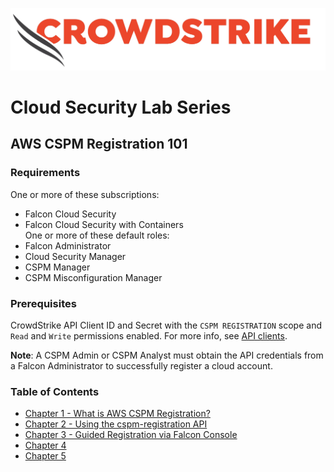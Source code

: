 ![](https://raw.githubusercontent.com/CrowdStrike/falconpy/main/docs/asset/cs-logo.png)

# Cloud Security Lab Series
## AWS CSPM Registration 101

### Requirements
One or more of these subscriptions:
- Falcon Cloud Security
- Falcon Cloud Security with Containers  
One or more of these default roles:
- Falcon Administrator
- Cloud Security Manager
- CSPM Manager
- CSPM Misconfiguration Manager

### Prerequisites
CrowdStrike API Client ID and Secret with the `CSPM REGISTRATION` scope and `Read` and `Write` permissions enabled. 
For more info, see [API clients](https://falcon.crowdstrike.com/documentation/page/a2a7fc0e/crowdstrike-oauth2-based-apis#mf8226da).

**Note**: A CSPM Admin or CSPM Analyst must obtain the API credentials from a Falcon Administrator to successfully register a cloud account.

### Table of Contents
- [Chapter 1 - What is AWS CSPM Registration?](guide/chapter1.md)
- [Chapter 2 - Using the cspm-registration API](guide/chapter2.md)
- [Chapter 3 - Guided Registration via Falcon Console](guide/chapter3.md)
- [Chapter 4](guide/chapter4.md)
- [Chapter 5](guide/chapter5.md)
